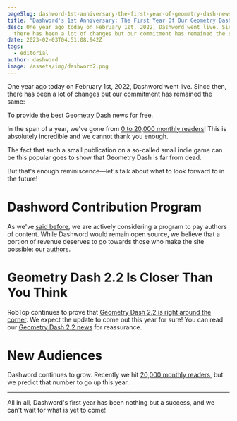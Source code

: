 ```yaml
---
pageSlug: dashword-1st-anniversary-the-first-year-of-geometry-dash-news
title: "Dashword's 1st Anniversary: The First Year Of Our Geometry Dash News"
desc: One year ago today on February 1st, 2022, Dashword went live. Since then,
  there has been a lot of changes but our commitment has remained the same.
date: 2023-02-03T04:51:08.942Z
tags:
  - editorial
author: dashword
image: /assets/img/dashword2.png
---
```

One year ago today on February 1st, 2022, Dashword went live. Since then, there has been a lot of changes but our commitment has remained the same:

To provide the best Geometry Dash news for free.

In the span of a year, we've gone from [0 to 20,000 monthly readers](/about)! This is absolutely incredible and we cannot thank you enough.

The fact that such a small publication on a so-called small indie game can be this popular goes to show that Geometry Dash is far from dead.

But that's enough reminiscence—let's talk about what to look forward to in the future!

# Dashword Contribution Program

As we've [said before](/posts/dashword-gets-20000-monthly-readers/), we are actively considering a program to pay authors of content. While Dashword would remain open source, we believe that a portion of revenue deserves to go towards those who make the site possible: [our authors](/authors/).

# Geometry Dash 2.2 Is Closer Than You Think

RobTop continues to prove that [Geometry Dash 2.2 is right around the corner](/posts/geometry-dash-2-2-release-date-news-everything-we-know-about-when-2-2-will-come-out/). We expect the update to come out this year for sure! You can read our [Geometry Dash 2.2 news](/categories/2.2/) for reassurance.

# New Audiences

Dashword continues to grow. Recently we hit [20,000 monthly readers](/posts/dashword-gets-20000-monthly-readers/), but we predict that number to go up this year.

---

All in all, Dashword's first year has been nothing but a success, and we can't wait for what is yet to come!